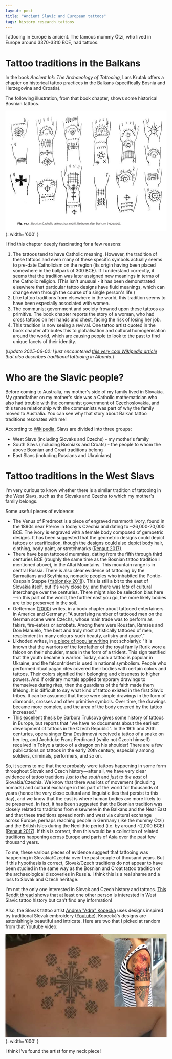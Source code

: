 ```yaml
---
layout: post
title: "Ancient Slavic and European tattoos"
tags: history research tattoos
---
```


Tattooing in Europe is ancient. The famous mummy Ötzi, who lived in Europe around 3370-3310 BCE, had tattoos.

# Tattoo traditions in the Balkans

In the book *Ancient Ink: The Archaeology of Tattooing*, Lars Krutak offers a chapter on historical tattoo practices in the Balkans (specifically Bosnia and Herzegovina and Croatia).

The following illustration, from that book chapter, shows some historical Bosnian tattoos.

![Illustrations of historical Bosnian tattoos](/assets/images/balkantattoos.png){: width='600' }

I find this chapter deeply fascinating for a few reasons:
1. The tattoos tend to have Catholic meaning. However, the tradition of these tattoos and even many of these specific symbols actually seems to pre-date Catholicism on the region (its origin having been placed somewhere in the ballpark of 300 BCE). If I understand correctly, it seems that the tradition was later assigned new meanings in terms of the Catholic religion. (This isn't unusual - it has been demonstrated elsewhere that particular tattoo designs have fluid meanings, which can change even through the course of a single person's life.)
2. Like tattoo traditions from elsewhere in the world, this tradition seems to have been especially associated with women.  
3. The communist government and society frowned upon these tattoos as primitive. The book chapter reports the story of a woman, who had cross tattoos on her hands and chest, facing the risk of losing her job.
4. This tradition is now seeing a revival. One tattoo artist quoted in the book chapter attributes this to globalisation and cultural homogenisation around the world, which are causing people to look to the past to find unique facets of their identity.

(*Update 2025-06-02: I just encountered [this very cool Wikipedia article](https://en.m.wikipedia.org/wiki/Albanian_traditional_tattooing) that also describes traditional tattooing in Albania.*)

# Who are the Slavic people?

Before coming to Australia, my mother's side of my family lived in Slovakia. My grandfather on my mother's side was a Catholic mathematician who also had trouble with the communist government of Czechoslovakia, and this tense relationship with the communists was part of why the family moved to Australia. You can see why that story about Balkan tattoo traditions resonates with me!

According to [Wikipedia](https://en.wikipedia.org/wiki/Slavs), Slavs are divided into three groups:
- West Slavs (including Slovaks and Czechs) - my mother's family
- South Slavs (including Bosniaks and Croats) - the people to whom the above Bosnian and Croat traditions belong
- East Slavs (including Russians and Ukrainians)

# Tattoo traditions in the West Slavs

I'm very curious to know whether there is a similar tradition of tattooing in the West Slavs, such as the Slovaks and Czechs to which my mother's family belongs.

Some useful pieces of evidence:
- The Venus of Predmost is a piece of engraved mammoth ivory, found in the 1890s near Přerov in today's Czechia and dating to ~26,000-20,000 BCE. The ivory is engraved with a female body composed of gemoetric designs. It has been suggested that the geometric designs could depict tattoos or scarification, though the designs could also depict body hair, clothing, body paint, or stretchmarks ([Renaut 2017](https://www.degruyterbrill.com/document/doi/10.1515/9780295742847-019/html)).
- There have been tattooed mummies, dating from the fifth through third centuries BCE (roughly the same time as the Bosnian tattoo tradition I mentioned above), in the Altai Mountains. This mountain range is in central Russia. There is also clear evidence of tattooing by the Sarmatians and Scythians, nomadic peoples who inhabited the Pontic-Caspain Steppe ([Yablonsky 2018](https://www.degruyterbrill.com/document/doi/10.1515/9780295742847-017/html?lang=en)). This is still a bit to the east of Slovakia itself, but it's very close by, and there was *lots* of cultural interchange over the centuries. There might also be selection bias here—in this part of the world, the further east you go, the more likely bodies are to be preserved in the soil.
- Oetterman ([2000](https://www.degruyterbrill.com/document/doi/10.1515/9780691238258-014/html)) writes, in a book chapter about tattooed entertainers in America and Germany: "A surprising number of tattooed men on the German scene were Czechs, whose main trade was to perform as fakirs, fire-eaters or acrobats. Among them were Roustan, Ramses and Don Manuelo, 'the best and truly most artistically tattooed of men, resplendent in many colours-such beauty, artistry and grace'."
- Likhoded writes, in [a piece of popular writing](https://lihoded.ru/knigi/1_kniga_tatuirovka_tayna_istoriya_zhizn.pdf) (not scholarly): "It is known that the warriors of the forefather of the royal family Rurik wore a falcon on their shoulder, made in the form of a trident. This sign testified that the youth became a warrior. Today, such a tattoo is popular in Ukraine, and the falcontrident is used in national symbolism. People who performed ritual pagan rites covered their bodies with certain colors and tattoos. Their colors signified their belonging and closeness to higher powers. And if ordinary mortals applied temporary drawings to themselves during rites, then the guardians of the faith made them lifelong. It is difficult to say what kind of tattoo existed in the first Slavic tribes. It can be assumed that these were simple drawings in the form of diamonds, crosses and other primitive symbols. Over time, the drawings became more complex, and the area of the body covered by the tattoo increased."
- [This excellent thesis](https://dspace.cuni.cz/bitstream/handle/20.500.11956/69854/BPTX_2013_2_11210_0_288881_0_128280.pdf?sequence=1) by Barbora Truksová gives some history of tattoos in Europe, but reports that "we have no documents about the earliest development of tattoos in the Czech Republic". In the 19th and 20th centuries, opera singer Ema Destinnová received a tattoo of a snake on her leg, and Archduke Franz Ferdinand (while not Czech himself) received in Tokyo a tattoo of a dragon on his shoulder! There are a few publications on tattoos in the early 20th century, especially among soldiers, criminals, performers, and so on.

So, it seems to me that there probably were tattoos happening in some form throughout Slovak and Czech history—after all, we have very clear evidence of tattoo traditions *just to the south* and *just to the east* of Slovakia/Czechia. We know that there was lots of movement (including nomads) and cultural exchange in this part of the world for thousands of years (hence the very close cultural and linguistic ties that persist to this day), and we know that the east is where human bodies are more likely to be preserved. In fact, it has been suggested that the Bosnian tradition was closely related to traditions from elsewhere in the Balkans and the Near East and that these traditions spread north and west via cultural exchange across Europe, perhaps reaching people in Germany (like the mummy Ötzi) and the British Isles during the Neolithic period (i.e. by around ~2,000 BCE) ([Renaut 2017](https://www.degruyterbrill.com/document/doi/10.1515/9780295742847-019/html)). If this is correct, then this would be a collection of related traditions happening across Europe and parts of Asia over the past few thousand years.  

To me, these various pieces of evidence suggest that tattooing was happening in Slovakia/Czechia over the past couple of thousand years. But if this hypothesis is correct, Slovak/Czech traditions do not appear to have been studied in the same way as the Bosnian and Croat tattoo tradition or the archaeological discoveries in Russia. I think this is a real shame and a loss to Slovak and Czech heritage.

I'm not the only one interested in Slovak and Czech history and tattoos. [This Reddit thread](https://old.reddit.com/r/traditionaltattoos/comments/160tx6r/czech_tattoos_history_of_tattooing_among_the/) shows that at least one other person is interested in West Slavic tattoo history but can't find any information!  

Also, the Slovak tattoo artist [Andrea "Adra" Kopecká](https://www.instagram.com/adra.ttt.art/?hl=en) uses designs inspired by traditional Slovak embroidery ([Youtube](https://www.youtube.com/watch?v=HOJvh32eFsk&embeds_referring_euri=https%3A%2F%2Fspectator.sme.sk%2F&source_ve_path=Mjg2NjY)). Kopecká's designs are astonishingly beautiful and intricate. Here are two that I picked at random from that Youtube video:

![kopecka_slovak_tattoos.jpg](/assets/images/kopecka_slovak_tattoos.jpg){: width='600' }

I think I've found the artist for my neck piece!
